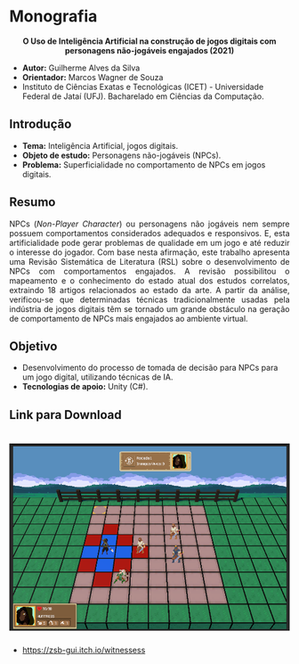 # Monografia

<p align="center"><b>O Uso de Inteligência Artificial na construção de jogos digitais com personagens não-jogáveis engajados (2021)</b></p>

- <b>Autor:</b> Guilherme Alves da Silva
- <b>Orientador:</b> Marcos Wagner de Souza
- Instituto de Ciências Exatas e Tecnológicas (ICET) - Universidade Federal de Jataí (UFJ). Bacharelado em Ciências da Computação.

## Introdução
- <b>Tema:</b> Inteligência Artificial, jogos digitais.
- <b>Objeto de estudo:</b> Personagens não-jogáveis (NPCs).
- <b>Problema:</b> Superficialidade no comportamento de NPCs em jogos digitais.

## Resumo
<p align="justify">NPCs (<i>Non-Player Character</i>) ou personagens não jogáveis nem sempre possuem comportamentos considerados adequados e responsivos. E, esta artificialidade pode gerar problemas de qualidade em um jogo e até reduzir o interesse do jogador. Com base nesta afirmação, este trabalho apresenta uma Revisão Sistemática de Literatura (RSL) sobre o desenvolvimento de NPCs com comportamentos engajados. A revisão possibilitou o mapeamento e o conhecimento do estado atual dos estudos correlatos, extraindo 18 artigos relacionados ao estado da arte. A partir da análise, verificou-se que determinadas técnicas tradicionalmente usadas pela indústria de jogos digitais têm se tornado um grande obstáculo na geração de comportamento de NPCs mais engajados ao ambiente virtual.</p>

## Objetivo
- Desenvolvimento do processo de tomada de decisão para NPCs para um jogo digital, utilizando técnicas de IA.
- <b>Tecnologias de apoio:</b> Unity (C#). 

## Link para Download

<h1 align="center">
  <img alt="WitnessesS" title="Witnessess-game" src="./ingameW.png" width="800"/>
</h1>

- https://zsb-gui.itch.io/witnessess 
